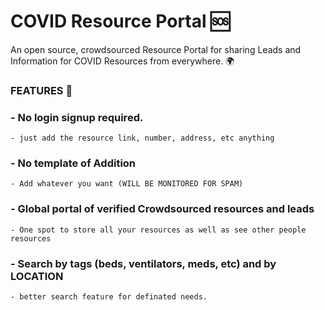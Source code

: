 # COVID Resource Portal 🆘
An open source, crowdsourced Resource Portal for sharing Leads and Information for COVID Resources from everywhere. 🌍
### FEATURES 🔮
### - No login signup required.
    - just add the resource link, number, address, etc anything
### - No template of Addition
    - Add whatever you want (WILL BE MONITORED FOR SPAM)
### - Global portal of verified Crowdsourced resources and leads
    - One spot to store all your resources as well as see other people resources
### - Search by tags (beds, ventilators, meds, etc) and by LOCATION
    - better search feature for definated needs. 
